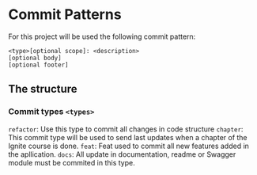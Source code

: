 # Commit Patterns

For this project will be used the following commit pattern:

    <type>[optional scope]: <description>
    [optional body]
    [optional footer]

## The structure

### Commit types `<types>`

`refactor`: Use this type to commit all changes in code structure
`chapter`: This commit type will be used to send last updates when a chapter of the Ignite course is done.
`feat`: Feat used to commit all new features added in the apllication.
`docs`: All update in documentation, readme or Swagger module must be commited in this type.